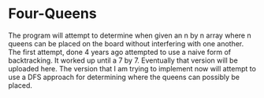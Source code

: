﻿# Four-Queens

T h e   p r o g r a m   w i l l   a t t e m p t   t o   d e t e r m i n e   w h e n   g i v e n   a n   n   b y   n   a r r a y   w h e r e   n   q u e e n s   c a n   b e   p l a c e d   o n   t h e   b o a r d   w i t h o u t   i n t e r f e r i n g   w i t h   o n e   a n o t h e r .   T h e   f i r s t   a t t e m p t ,   d o n e   4   y e a r s   a g o   a t t e m p t e d   t o   u s e   a   n a i v e   f o r m   o f   b a c k t r a c k i n g .   I t   w o r k e d   u p   u n t i l   a   7   b y   7 .   E v e n t u a l l y   t h a t   v e r s i o n   w i l l   b e   u p l o a d e d   h e r e .   T h e   v e r s i o n   t h a t   I   a m   t r y i n g   t o   i m p l e m e n t   n o w   w i l l   a t t e m p t   t o   u s e   a   D F S   a p p r o a c h   f o r   d e t e r m i n i n g   w h e r e   t h e   q u e e n s   c a n   p o s s i b l y   b e   p l a c e d .   
 
 
